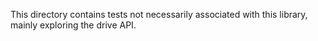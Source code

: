 This directory contains tests not necessarily associated with this library, mainly exploring 
the drive API.